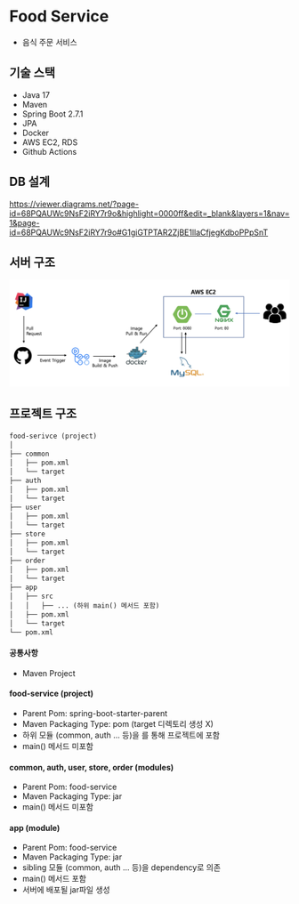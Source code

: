 # Food Service
* 음식 주문 서비스

## 기술 스택
* Java 17
* Maven
* Spring Boot 2.7.1
* JPA
* Docker
* AWS EC2, RDS
* Github Actions


## DB 설계
https://viewer.diagrams.net/?page-id=68PQAUWc9NsF2iRY7r9o&highlight=0000ff&edit=_blank&layers=1&nav=1&page-id=68PQAUWc9NsF2iRY7r9o#G1giGTPTAR2ZjBE1llaCfjegKdboPPpSnT


## 서버 구조
<img src="./docs/images/infra-structure.png" title="infra_structure"/>


## 프로젝트 구조
```
food-serivce (project)
│   
├── common 
│   ├── pom.xml
│   └── target   
├── auth 
│   ├── pom.xml
│   └── target
├── user 
│   ├── pom.xml
│   └── target
├── store
│   ├── pom.xml
│   └── target
├── order
│   ├── pom.xml
│   └── target
├── app
│   ├── src  
│   │   ├── ... (하위 main() 메서드 포함)
│   ├── pom.xml
│   └── target
└── pom.xml
```

#### 공통사항
* Maven Project

#### food-service (project)
* Parent Pom: spring-boot-starter-parent
* Maven Packaging Type: pom (target 디렉토리 생성 X)
* 하위 모듈 (common, auth ... 등)을 <modules>를 통해 프로젝트에 포함
* main() 메서드 미포함

#### common, auth, user, store, order (modules)
* Parent Pom: food-service
* Maven Packaging Type: jar
* main() 메서드 미포함

#### app (module)
* Parent Pom: food-service
* Maven Packaging Type: jar
* sibling 모듈 (common, auth ... 등)을 dependency로 의존
* main() 메서드 포함
* 서버에 배포될 jar파일 생성
